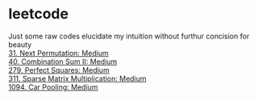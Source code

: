 # leetcode
Just some raw codes elucidate my intuition without furthur concision for beauty \
[31. Next Permutation: Medium](https://github.com/ArthurOuyang/leetcode/blob/main/0-100/31.%20Next%20Permutation.cpp) \
[40. Combination Sum II: Medium](https://github.com/ArthurOuyang/leetcode/blob/main/0-100/40.%20Combination%20Sum%20II.cpp) \
[279. Perfect Squares: Medium](https://github.com/ArthurOuyang/leetcode/blob/main/201-300/279.%20Perfect%20Squares.cpp) \
[311. Sparse Matrix Multiplication: Medium](https://github.com/ArthurOuyang/leetcode/blob/main/301-400/311.%20Sparse%20Matrix%20Multiplication.cpp) \
[1094. Car Pooling: Medium](https://github.com/ArthurOuyang/leetcode/blob/main/1001-1100/1094.%20Car%20Pooling)
